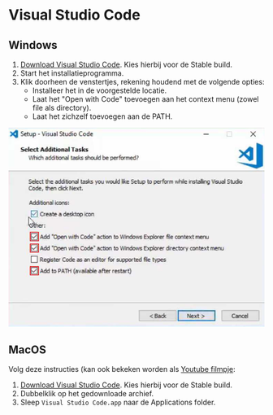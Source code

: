 # Visual Studio Code

## Windows

1. [Download Visual Studio Code](https://code.visualstudio.com/). Kies hierbij voor de Stable build.
2. Start het installatieprogramma.
3. Klik doorheen de venstertjes, rekening houdend met de volgende opties:
   * Installeer het in de voorgestelde locatie.
   * Laat het "Open with Code" toevoegen aan het context menu (zowel file als directory).
   * Laat het zichzelf toevoegen aan de PATH.

![Setup opties](windows-setup.jpg)

## MacOS

Volg deze instructies (kan ook bekeken worden als [Youtube filmpje](https://www.youtube.com/watch?v=IdS2KmTPVEc):

1. [Download Visual Studio Code](https://code.visualstudio.com/). Kies hierbij voor de Stable build.
2. Dubbelklik op het gedownloade archief.
3. Sleep `Visual Studio Code.app` naar de Applications folder.